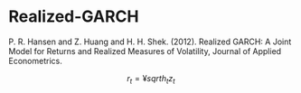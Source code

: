 # Realized-GARCH
P. R. Hansen and Z. Huang and H. H. Shek. (2012). Realized GARCH: A Joint Model for Returns and Realized Measures of Volatility, Journal of Applied Econometrics. 

```math
r_t = ¥sqrt{h_t}z_t
```
